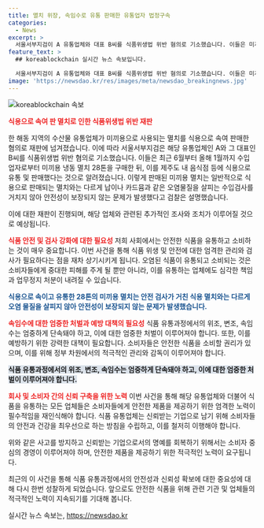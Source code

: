 ```yaml
---
title: 멸치 위장, 속임수로 유통 판매한 유통업자 법정구속
categories:
  - News
excerpt: >
  서울서부지검이 A 유통업체와 대표 B씨를 식품위생법 위반 혐의로 기소했습니다. 이들은 미끼용 냉동 멸치 28톤을 식용으로 판매한 혐의를 받으며, 미끼용 멸치는 안전성이 보장되지 않는 문제가 있다고 합니다. #멸치 #제주도 #검찰
feature_text: >
  ## koreablockchain 실시간 뉴스 속보입니다.

  서울서부지검이 A 유통업체와 대표 B씨를 식품위생법 위반 혐의로 기소했습니다. 이들은 미끼용 냉동 멸치 28톤을 식용으로 판매한 혐의를 받으며, 미끼용 멸치는 안전성이 보장되지 않는 문제가 있다고 합니다. #멸치 #제주도 #검찰
image: 'https://newsdao.kr/res/images/meta/newsdao_breakingnews.jpg'
---
```


<p><img src="https://newsdao.kr/res/images/meta/newsdao_breakingnews.jpg" alt="koreablockchain 속보" /></p>

<p><b><span style="color: #ee2323;">식용으로 속여 판 멸치로 인한 식품위생법 위반 재판</span></b></p>

<p>한 해동 지역의 수산물 유통업체가 미끼용으로 사용되는 멸치를 식용으로 속여 판매한 혐의로 재판에 넘겨졌습니다. 이에 따라 서울서부지검은 해당 유통업체인 A와 그 대표인 B씨를 식품위생법 위반 혐의로 기소했습니다. 이들은 최근 6월부터 올해 1월까지 수입업자로부터 미끼용 냉동 멸치 28톤을 구매한 뒤, 이를 제주도 내 음식점 등에 식용으로 유통 및 판매했다는 것으로 알려졌습니다. 이렇게 판매된 미끼용 멸치는 일반적으로 식용으로 판매되는 멸치와는 다르게 납이나 카드뮴과 같은 오염물질을 살피는 수입검사를 거치지 않아 안전성이 보장되지 않는 문제가 발생했다고 검찰은 설명했습니다.</p>

<p>이에 대한 재판이 진행되며, 해당 업체와 관련된 추가적인 조사와 조치가 이루어질 것으로 예상됩니다.</p>

<p><b><span style="color: #ee2323;">식품 안전 및 검사 강화에 대한 필요성</span></b>
저희 사회에서는 안전한 식품을 유통하고 소비하는 것이 매우 중요합니다. 이번 사건을 통해 식품 위생 및 안전에 대한 엄격한 관리와 검사가 필요하다는 점을 재차 상기시키게 됩니다. 오염된 식품이 유통되고 소비되는 것은 소비자들에게 중대한 피해를 주게 될 뿐만 아니라, 이를 유통하는 업체에도 심각한 책임과 업무정지 처분이 내려질 수 있습니다.</p>

<p><b><span style="color: #1a5490;">식용으로 속이고 유통한 28톤의 미끼용 멸치는 안전 검사가 거친 식용 멸치와는 다르게 오염 물질을 살피지 않아 안전성이 보장되지 않는 문제가 발생했습니다.</b></p>

<p><b><span style="color: #ee2323;">속임수에 대한 엄중한 처벌과 예방 대책의 필요성</span></b>
식품 유통과정에서의 위조, 변조, 속임수는 엄중하게 단속돼야 하고, 이에 대한 엄중한 처벌이 이루어져야 합니다. 또한, 이를 예방하기 위한 강력한 대책이 필요합니다. 소비자들은 안전한 식품을 소비할 권리가 있으며, 이를 위해 정부 차원에서의 적극적인 관리와 감독이 이루어져야 합니다.</p>

<p><b><span style="background-color: #21538527;">식품 유통과정에서의 위조, 변조, 속임수는 엄중하게 단속돼야 하고, 이에 대한 엄중한 처벌이 이루어져야 합니다.</span></b></p>

<p><b><span style="color: #ee2323;">회사 및 소비자 간의 신뢰 구축을 위한 노력</b>
이번 사건을 통해 해당 유통업체와 더불어 식품을 유통하는 모든 업체들은 소비자들에게 안전한 제품을 제공하기 위한 엄격한 노력이 필수적임을 재인식해야 합니다. 식품 유통업체는 신뢰받는 기업으로 남기 위해 소비자들의 안전과 건강을 최우선으로 하는 방침을 수립하고, 이를 철저히 이행해야 합니다.</p>

<p>위와 같은 사고를 방지하고 신뢰받는 기업으로서의 명예를 회복하기 위해서는 소비자 중심의 경영이 이루어져야 하며, 안전한 제품을 제공하기 위한 적극적인 노력이 요구됩니다.</p>

<p>최근의 이 사건을 통해 식품 유통과정에서의 안전성과 신뢰성 확보에 대한 중요성에 대해 다시 한번 성찰하게 되었습니다. 앞으로도 안전한 식품을 위해 관련 기관 및 업체들의 적극적인 노력이 지속되기를 기대해 봅니다.</p>
실시간 뉴스 속보는, <a href="https://newsdao.kr" rel="dofollow">https://newsdao.kr</a>


